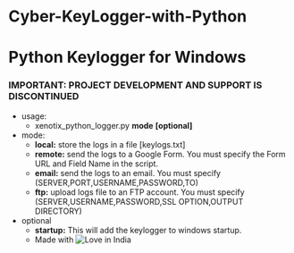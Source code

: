 # Cyber-KeyLogger-with-Python
#  Python Keylogger for Windows

### IMPORTANT: PROJECT DEVELOPMENT AND SUPPORT IS DISCONTINUED
- usage:
  - xenotix_python_logger.py **mode**  **[optional]**
- mode:
  - **local:** store the logs in a file [keylogs.txt]    
  - **remote:** send the logs to a Google Form. You must specify the Form URL and Field Name in the script.
  - **email:** send the logs to an email. You must specify (SERVER,PORT,USERNAME,PASSWORD,TO)
  - **ftp:** upload logs file to an FTP account. You must specify (SERVER,USERNAME,PASSWORD,SSL OPTION,OUTPUT DIRECTORY)
- optional
  - **startup:** This will add the keylogger to windows startup.
  - Made with <img src="https://cloud.githubusercontent.com/assets/4301109/16754758/82e3a63c-4813-11e6-9430-6015d98aeaab.png" alt="Love"> in India

